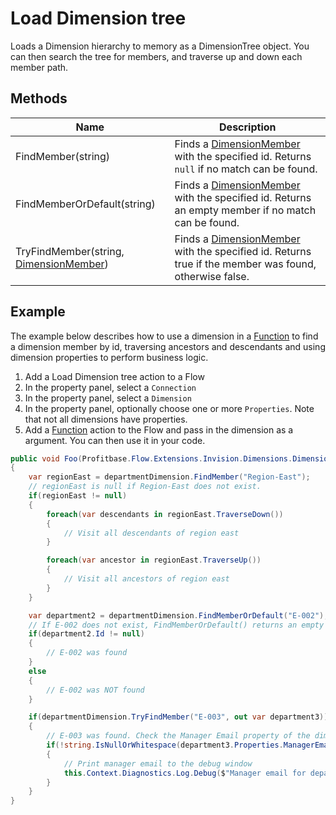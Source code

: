 # Load Dimension tree

Loads a Dimension hierarchy to memory as a DimensionTree object. You can then search the tree for members, and traverse up and down each member path.  

## Methods

| Name                                       | Description                                                                                               |
|--------------------------------------------|-----------------------------------------------------------------------------------------------------------|
| FindMember(string)                         | Finds a [DimensionMember]() with the specified id. Returns `null` if no match can be found.               |
| FindMemberOrDefault(string)                | Finds a [DimensionMember]() with the specified id. Returns an empty member if no match can be found.      |
| TryFindMember(string, [DimensionMember]()) | Finds a [DimensionMember]() with the specified id. Returns true if the member was found, otherwise false. |

## Example

The example below describes how to use a dimension in a [Function](../built-in/function.md) to find a dimension member by id, traversing ancestors and descendants and using dimension properties to perform business logic. 

1) Add a Load Dimension tree action to a Flow
2) In the property panel, select a `Connection`
3) In the property panel, select a `Dimension`
4) In the property panel, optionally choose one or more `Properties`. Note that not all dimensions have properties.
5) Add a [Function](../built-in/function.md) action to the Flow and pass in the dimension as a argument. You can then use it in your code.

```csharp
public void Foo(Profitbase.Flow.Extensions.Invision.Dimensions.DimensionTree<MyWorkspace.DimProps_GUID> departmentDimension)
{
    var regionEast = departmentDimension.FindMember("Region-East");
    // regionEast is null if Region-East does not exist.
    if(regionEast != null)
    {        
        foreach(var descendants in regionEast.TraverseDown())
        {
            // Visit all descendants of region east
        }

        foreach(var ancestor in regionEast.TraverseUp())
        {
            // Visit all ancestors of region east
        }
    }

    var department2 = departmentDimension.FindMemberOrDefault("E-002");
    // If E-002 does not exist, FindMemberOrDefault() returns an empty default member
    if(department2.Id != null)
    {
        // E-002 was found
    }
    else
    {
        // E-002 was NOT found
    }

    if(departmentDimension.TryFindMember("E-003", out var department3))
    {
        // E-003 was found. Check the Manager Email property of the dimension member and perform an action.
        if(!string.IsNullOrWhitespace(department3.Properties.ManagerEmail))       
        {
            // Print manager email to the debug window
            this.Context.Diagnostics.Log.Debug($"Manager email for department {department3.Id} is {department3.Properties.ManagerEmail}.");
        }        
    }
}
```